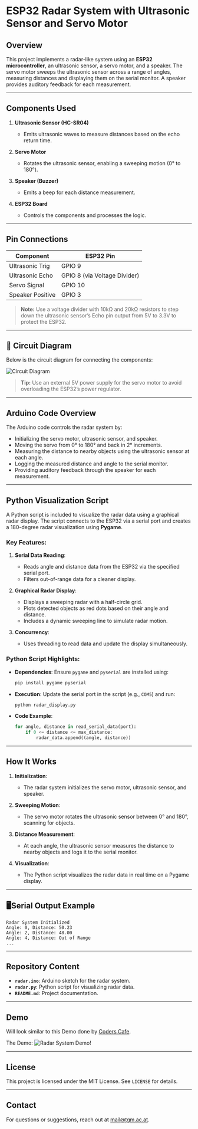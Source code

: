 # ESP32 Radar System with Ultrasonic Sensor and Servo Motor

## **Overview**

This project implements a radar-like system using an **ESP32 microcontroller**, an ultrasonic sensor, a servo motor, and a speaker. The servo motor sweeps the ultrasonic sensor across a range of angles, measuring distances and displaying them on the serial monitor. A speaker provides auditory feedback for each measurement.

---

## **Components Used**

1. **Ultrasonic Sensor (HC-SR04)**
   - Emits ultrasonic waves to measure distances based on the echo return time.

2. **Servo Motor**
   - Rotates the ultrasonic sensor, enabling a sweeping motion (0° to 180°).

3. **Speaker (Buzzer)**
   - Emits a beep for each distance measurement.

4. **ESP32 Board**
   - Controls the components and processes the logic.

---

## **Pin Connections**

| Component         | ESP32 Pin     |
|--------------------|---------------|
| Ultrasonic Trig    | GPIO 9        |
| Ultrasonic Echo    | GPIO 8 (via Voltage Divider) |
| Servo Signal       | GPIO 10       |
| Speaker Positive   | GPIO 3        |

> **Note:** Use a voltage divider with 10kΩ and 20kΩ resistors to step down the ultrasonic sensor’s Echo pin output from 5V to 3.3V to protect the ESP32.

---

## 📐 **Circuit Diagram**

Below is the circuit diagram for connecting the components:

![Circuit Diagram](https://github.com/user-attachments/assets/3b42a63d-4cbc-460d-ba6d-096025b44e29)

> **Tip:** Use an external 5V power supply for the servo motor to avoid overloading the ESP32’s power regulator.

---

## **Arduino Code Overview**

The Arduino code controls the radar system by:

- Initializing the servo motor, ultrasonic sensor, and speaker.
- Moving the servo from 0° to 180° and back in 2° increments.
- Measuring the distance to nearby objects using the ultrasonic sensor at each angle.
- Logging the measured distance and angle to the serial monitor.
- Providing auditory feedback through the speaker for each measurement.

---

## **Python Visualization Script**

A Python script is included to visualize the radar data using a graphical radar display. The script connects to the ESP32 via a serial port and creates a 180-degree radar visualization using **Pygame**.

### Key Features:

1. **Serial Data Reading**:
   - Reads angle and distance data from the ESP32 via the specified serial port.
   - Filters out-of-range data for a cleaner display.

2. **Graphical Radar Display**:
   - Displays a sweeping radar with a half-circle grid.
   - Plots detected objects as red dots based on their angle and distance.
   - Includes a dynamic sweeping line to simulate radar motion.

3. **Concurrency**:
   - Uses threading to read data and update the display simultaneously.

### Python Script Highlights:

- **Dependencies**: Ensure `pygame` and `pyserial` are installed using:
  ```bash
  pip install pygame pyserial
  ```

- **Execution**: Update the serial port in the script (e.g., `COM5`) and run:
  ```bash
  python radar_display.py
  ```

- **Code Example**:

  ```python
  for angle, distance in read_serial_data(port):
      if 0 <= distance <= max_distance:
          radar_data.append((angle, distance))
  ```

---

## **How It Works**

1. **Initialization**:
   - The radar system initializes the servo motor, ultrasonic sensor, and speaker.

2. **Sweeping Motion**:
   - The servo motor rotates the ultrasonic sensor between 0° and 180°, scanning for objects.

3. **Distance Measurement**:
   - At each angle, the ultrasonic sensor measures the distance to nearby objects and logs it to the serial monitor.

4. **Visualization**:
   - The Python script visualizes the radar data in real time on a Pygame display.

---

## 🖥**Serial Output Example**

```
Radar System Initialized
Angle: 0, Distance: 50.23
Angle: 2, Distance: 48.00
Angle: 4, Distance: Out of Range
...
```

---

## **Repository Content**

- **`radar.ino`**: Arduino sketch for the radar system.
- **`radar.py`**: Python script for visualizing radar data.
- **`README.md`**: Project documentation.

---

## **Demo**

Will look similar to this Demo done by [Coders Cafe](https://www.youtube.com/@CodersCafeTech/shorts).

The Demo: ![Radar System Demo](https://www.youtube.com/shorts/o7DMHJKhpws)!

---

## **License**

This project is licensed under the MIT License. See `LICENSE` for details.

---

## **Contact**

For questions or suggestions, reach out at [mail@tgm.ac.at](mailto:mail@tgm.ac.at).
